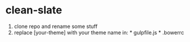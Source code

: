 # clean-slate

1. clone repo and rename some stuff
  1. replace [your-theme] with your theme name in:
    * gulpfile.js
    * .bowerrc

  
